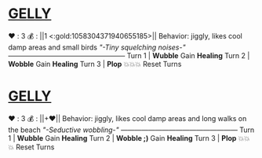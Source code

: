 # [__**GELLY**__](<https://www.youtube.com/watch?v=lN9JsxrI4v8>)
❤️ : 3
💰 : ||1 <:gold:1058304371940655185>||
Behavior: jiggly, likes cool damp areas and small birds
*"-Tiny squelching noises-"*
—————————————————
Turn 1  | **Wubble** Gain __Healing__
Turn 2 | **Wobble** Gain __Healing__
Turn 3 | **Plop** 💥💥💥 Reset Turns

# [__**GELLY**__](<https://www.youtube.com/watch?v=lN9JsxrI4v8>)
❤️ : 3
💰 : ||+:heart:||
Behavior: jiggly, likes cool damp areas and long walks on the beach
*"-Seductive wobbling-"*
—————————————————
Turn 1  | **Wubble** Gain __Healing__
Turn 2 | **Wobble ;)** Gain __Healing__
Turn 3 | **Plop** 💥💥💥 Reset Turns
